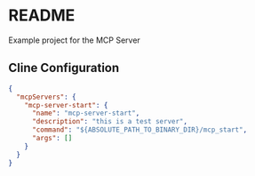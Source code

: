# README

Example project for the MCP Server

## Cline Configuration

```json
{
  "mcpServers": {
    "mcp-server-start": {
      "name": "mcp-server-start",
      "description": "this is a test server",
      "command": "${ABSOLUTE_PATH_TO_BINARY_DIR}/mcp_start",
      "args": []
    }
  }
}
```
